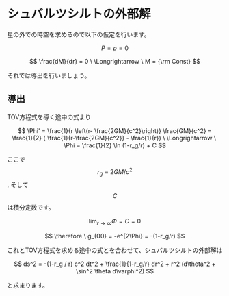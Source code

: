 # シュバルツシルトの外部解

星の外での時空を求めるので以下の仮定を行います。

$$
P = \rho = 0
$$

$$
\frac{dM}{dr} = 0 \ \Longrightarrow \ M = {\rm Const}
$$

それでは導出を行いましょう。

## 導出

TOV方程式を導く途中の式より

$$
\Phi' = \frac{1}{r \left(r- \frac{2GM}{c^2}\right)} \frac{GM}{c^2} 
= \frac{1}{2} ( \frac{1}{r-\frac{2GM}{c^2}} - \frac{1}{r}) \ \Longrightarrow \ 
\Phi = \frac{1}{2} \ln (1-r_g/r) + C
$$

ここで$$r_g \equiv 2GM/c^2$$, そして$$C$$は積分定数です。

$$
\lim_{r \rightarrow \infty} \Phi = C = 0
$$

$$
\therefore \ g_{00} 
= -e^{2\Phi} 
= -(1-r_g/r)
$$

これとTOV方程式を求める途中の式とを合わせて、シュバルツシルトの外部解は

$$
ds^2 
= -(1-r_g / r) c^2 dt^2 + \frac{1}{1-r_g/r} dr^2 + r^2 (d\theta^2 + \sin^2 \theta d\varphi^2)
$$

と求まります。

